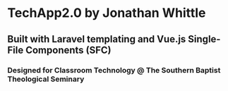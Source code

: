 # TechApp2.0 by Jonathan Whittle

## Built with Laravel templating and Vue.js Single-File Components (SFC)

### Designed for Classroom Technology @ The Southern Baptist Theological Seminary

